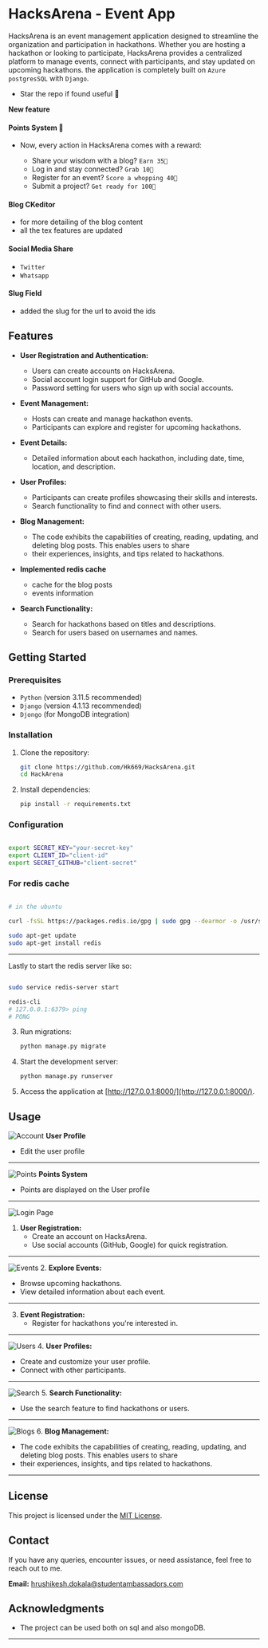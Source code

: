 # HacksArena - Event App

HacksArena is an event management application designed to streamline the organization and participation in hackathons. Whether you are hosting a hackathon or looking to participate, HacksArena provides a centralized platform to manage events, connect with participants, and stay updated on upcoming hackathons. the application is completely built on `Azure postgresSQL` with `Django`.

   - Star the repo if found useful 🌟

**New feature**
#### Points System 🌟
- Now, every action in HacksArena comes with a reward:

   - Share your wisdom with a blog? `Earn 35🌟`
   - Log in and stay connected? `Grab 10🌟`
   - Register for an event? `Score a whopping 40🌟`
   - Submit a project? `Get ready for 100🌟`

#### Blog CKeditor
   - for more detailing of the blog content
   - all the tex features are updated

#### Social Media Share
   - `Twitter`
   - `Whatsapp`

#### Slug Field
   - added the slug for the url to avoid the ids

## Features

- **User Registration and Authentication:**
  - Users can create accounts on HacksArena.
  - Social account login support for GitHub and Google.
  - Password setting for users who sign up with social accounts.

- **Event Management:**
  - Hosts can create and manage hackathon events.
  - Participants can explore and register for upcoming hackathons.

- **Event Details:**
  - Detailed information about each hackathon, including date, time, location, and description.

- **User Profiles:**
  - Participants can create profiles showcasing their skills and interests.
  - Search functionality to find and connect with other users.

- **Blog Management:**
   - The code exhibits the capabilities of creating, reading, updating, and deleting blog posts. This enables users to share 
   - their experiences, insights, and tips related to hackathons.

- **Implemented redis cache**
   - cache for the blog posts
   - events information

- **Search Functionality:**
   - Search for hackathons based on titles and descriptions.
   - Search for users based on usernames and names.

## Getting Started

### Prerequisites

- `Python` (version 3.11.5 recommended)
- `Django` (version 4.1.13 recommended)
- `Djongo` (for MongoDB integration)

### Installation

1. Clone the repository:

   ```bash
   git clone https://github.com/Hk669/HacksArena.git
   cd HackArena
   ```

2. Install dependencies:

   ```bash
   pip install -r requirements.txt
   ```

### Configuration

```bash

export SECRET_KEY="your-secret-key"
export CLIENT_ID="client-id"
export SECRET_GITHUB="client-secret"

```
### For redis cache
```bash

# in the ubuntu

curl -fsSL https://packages.redis.io/gpg | sudo gpg --dearmor -o /usr/share/keyrings/redis-archive-keyring.gpg

sudo apt-get update
sudo apt-get install redis

```
---

Lastly to start the redis server like so:
```bash

sudo service redis-server start

redis-cli
# 127.0.0.1:6379> ping
# PONG

```

3. Run migrations:

   ```bash
   python manage.py migrate
   ```

4. Start the development server:

   ```bash
   python manage.py runserver
   ```

5. Access the application at [http://127.0.0.1:8000/](http://127.0.0.1:8000/).


## Usage

![Account](images/userprofile.png)
   **User Profile**
   - Edit the user profile 
---

![Points](images/points%20feature.png)
   **Points System**
   - Points are displayed on the User profile

---

![Login Page](images/image-4.png)
1. **User Registration:**
   - Create an account on HacksArena.
   - Use social accounts (GitHub, Google) for quick registration.
---

![Events](images/events.png)
2. **Explore Events:**
   - Browse upcoming hackathons.
   - View detailed information about each event.
---

3. **Event Registration:**
   - Register for hackathons you're interested in.
---

![Users](images/hackers.png)
4. **User Profiles:**
   - Create and customize your user profile.
   - Connect with other participants.
---

![Search](images/image-5.png)
5. **Search Functionality:**
   - Use the search feature to find hackathons or users.
---

![Blogs](images/blogs.png)
6. **Blog Management:**
   - The code exhibits the capabilities of creating, reading, updating, and deleting blog posts. This enables users to share 
   - their experiences, insights, and tips related to hackathons.

---



## License

This project is licensed under the [MIT License](LICENSE).

## Contact

If you have any queries, encounter issues, or need assistance, feel free to reach out to me.

**Email:** hrushikesh.dokala@studentambassadors.com

## Acknowledgments

- The project can be used both on sql and also mongoDB.

---
